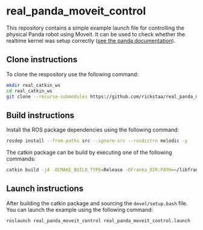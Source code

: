 # real_panda_moveit_control

This repository contains a simple example launch file for controlling the physical Panda robot using Moveit. It can be used to check whether the realtime kernel was setup correctly ([see the panda documentation](https://frankaemika.github.io/docs/installation_linux.html)).
 
## Clone instructions

To clone the respository use the following command:

```bash
mkdir real_catkin_ws
cd real_catkin_ws
git clone --recurse-submodules https://github.com/rickstaa/real_panda_moveit_control.git src
```

## Build instructions

Install the ROS package dependencies using the following command:

```bash
rosdep install --from-paths src --ignore-src --rosdistro melodic -y
```

The catkin package can be build by executing one of the following commands:

```bash
catkin build -j4 -DCMAKE_BUILD_TYPE=Release -DFranka_DIR:PATH=~/libfranka/build
```

## Launch instructions

After building the catkin package and sourcing the `devel/setup.bash` file. You can launch the example using the following command:

```bash
roslaunch real_panda_moveit_control real_panda_moveit_control.launch
```
